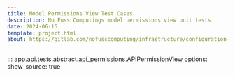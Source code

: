 ```yaml
---
title: Model Permissions View Test Cases
description: No Fuss Computings model permissions view unit tests
date: 2024-06-15
template: project.html
about: https://gitlab.com/nofusscomputing/infrastructure/configuration-management/django_app
---
```


::: app.api.tests.abstract.api_permissions.APIPermissionView
    options:
        show_source: true
